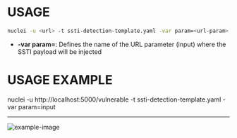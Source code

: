# USAGE
```bash
nuclei -u <url> -t ssti-detection-template.yaml -var param=<url-param>
```
- **-var param=<url-param>**: Defines the name of the URL parameter (input) where the SSTI payload will be injected 

# USAGE EXAMPLE
nuclei -u http://localhost:5000/vulnerable -t ssti-detection-template.yaml -var param=input

---

![example-image](https://i.imgur.com/SfBjaHe.png) 
